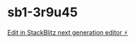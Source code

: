 # sb1-3r9u45

[Edit in StackBlitz next generation editor ⚡️](https://stackblitz.com/~/github.com/palmendras/sb1-3r9u45)